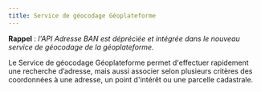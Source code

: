 ```yaml
---
title: Service de géocodage Géoplateforme
---
```


**Rappel** : *l'API Adresse BAN est dépréciée et intégrée dans le nouveau service de géocodage de la géoplateforme.*

Le Service de géocodage Géoplateforme permet d'effectuer rapidement une recherche d’adresse, mais aussi associer selon plusieurs critères des coordonnées à une adresse, un point d'intérêt ou une parcelle cadastrale.





